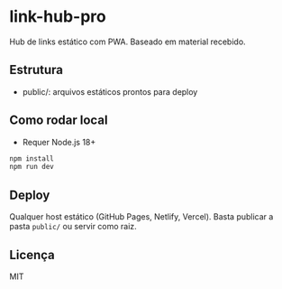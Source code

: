 # link-hub-pro

Hub de links estático com PWA. Baseado em material recebido.

## Estrutura
- public/: arquivos estáticos prontos para deploy

## Como rodar local
- Requer Node.js 18+

```bash
npm install
npm run dev
```

## Deploy
Qualquer host estático (GitHub Pages, Netlify, Vercel). Basta publicar a pasta `public/` ou servir como raiz.

## Licença
MIT
